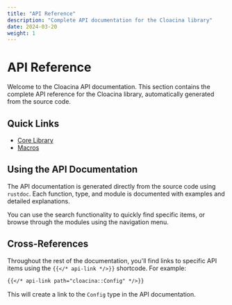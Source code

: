 ```yaml
---
title: "API Reference"
description: "Complete API documentation for the Cloacina library"
date: 2024-03-20
weight: 1
---
```


# API Reference

Welcome to the Cloacina API documentation. This section contains the complete API reference for the Cloacina library, automatically generated from the source code.

## Quick Links

- [Core Library](/api/cloacina/)
- [Macros](/api/cloacina_macros/)

## Using the API Documentation

The API documentation is generated directly from the source code using `rustdoc`. Each function, type, and module is documented with examples and detailed explanations.

You can use the search functionality to quickly find specific items, or browse through the modules using the navigation menu.

## Cross-References

Throughout the rest of the documentation, you'll find links to specific API items using the `{{</* api-link */>}}` shortcode. For example:

```markdown
{{</* api-link path="cloacina::Config" */>}}
```

This will create a link to the `Config` type in the API documentation.
